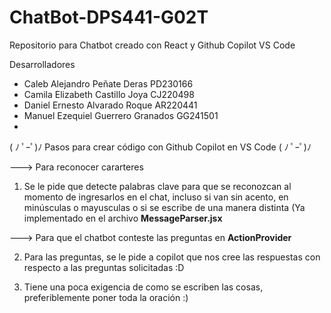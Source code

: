# ChatBot-DPS441-G02T
Repositorio para Chatbot creado con React y Github Copilot VS Code

Desarrolladores

- Caleb Alejandro Peñate Deras PD230166
- Camila Elizabeth Castillo Joya CJ220498
- Daniel Ernesto Alvarado Roque AR220441
- Manuel Ezequiel Guerrero Granados GG241501
- 




( ﾉ ﾟｰﾟ)ﾉ Pasos para crear código con Github Copilot en VS Code ( ﾉ ﾟｰﾟ)ﾉ


---> Para reconocer cararteres

1. Se le pide que detecte palabras clave para que se reconozcan al momento de ingresarlos en el chat, incluso si 
van sin acento, en minúsculas o mayusculas o si se escribe de una manera distinta (Ya implementado en el archivo
**MessageParser.jsx**


---> Para que el chatbot conteste las preguntas en **ActionProvider**

2. Para las preguntas, se le pide a copilot que nos cree las respuestas con respecto a las preguntas solicitadas :D

3. Tiene una poca exigencia de como se escriben las cosas, preferiblemente poner toda la oración :)


